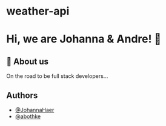 # weather-api

# Hi, we are Johanna & Andre! 👋


## 🚀 About us
On the road to be full stack developers...


## Authors

- [@JohannaHaer](https://github.com/JohannaHaer)
- [@abothke](https://www.github.com/abothke)
